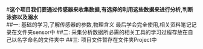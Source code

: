 #**这个项目我们要通过传感器来收集数据,有选择的利用这些数据来进行分析,判断泳姿以及溺水**<Br/>
##一:
基础的学习,了解传感器的参数,物理含义
最后学会完全使用,相关资料笔记记录在文件夹sensor中
##二:
采集分析数据所必需的相关工具的学习过程存放在自己以名字命名的文件夹中
##三:
项目文件暂存在文件夹Project中
